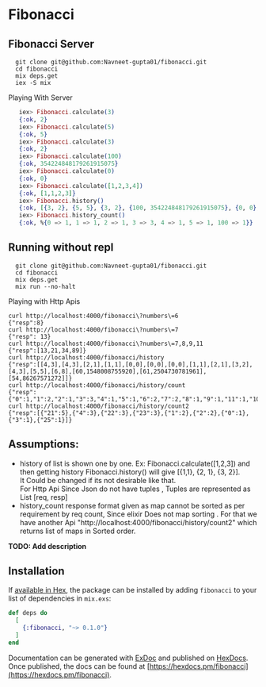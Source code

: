 # Fibonacci


## Fibonacci Server
```
  git clone git@github.com:Navneet-gupta01/fibonacci.git
  cd fibonacci
  mix deps.get
  iex -S mix
```

Playing With Server
```elixir
   iex> Fibonacci.calculate(3)
   {:ok, 2}
   iex> Fibonacci.calculate(5)
   {:ok, 5}
   iex> Fibonacci.calculate(3)
   {:ok, 2}
   iex> Fibonacci.calculate(100)
   {:ok, 354224848179261915075}
   iex> Fibonacci.calculate(0)
   {:ok, 0}
   iex> Fibonacci.calculate([1,2,3,4])
   {:ok, [1,1,2,3]}
   iex> Fibonacci.history()
   {:ok, [{3, 2}, {5, 5}, {3, 2}, {100, 354224848179261915075}, {0, 0}, {1, 1}, {2, 1}, {3, 2}, {4, 3}]}
   iex> Fibonacci.history_count()
   {:ok, %{0 => 1, 1 => 1, 2 => 1, 3 => 3, 4 => 1, 5 => 1, 100 => 1}}
```

## Running without repl
```
  git clone git@github.com:Navneet-gupta01/fibonacci.git
  cd fibonacci
  mix deps.get
  mix run --no-halt
```

Playing with Http Apis
```
curl http://localhost:4000/fibonacci\?numbers\=6
{"resp":8}
curl http://localhost:4000/fibonacci\?numbers\=7
{"resp": 13}
curl http://localhost:4000/fibonacci\?numbers\=7,8,9,11
{"resp":[13,21,34,89]}
curl http://localhost:4000/fibonacci/history
{"resp":[[4,3],[4,3],[2,1],[1,1],[0,0],[0,0],[0,0],[1,1],[2,1],[3,2],[4,3],[5,5],[6,8],[60,1548008755920],[61,2504730781961],[54,86267571272]]}
curl http://localhost:4000/fibonacci/history/count
{"resp":{"0":1,"1":2,"2":1,"3":3,"4":1,"5":1,"6":2,"7":2,"8":1,"9":1,"11":1,"100":1}}
curl http://localhost:4000/fibonacci/history/count2
{"resp":[{"21":5},{"4":3},{"22":3},{"23":3},{"1":2},{"2":2},{"0":1},{"3":1},{"25":1}]}
```

## Assumptions:
* history of list is shown one by one. Ex: Fibonacci.calculate([1,2,3]) and then getting history Fibonacci.history() will  give [{1,1}, {2, 1}, {3, 2}].   
	It Could be changed if its not desirable like that.  
  For Http Api Since Json do not have tuples , Tuples are represented as List [req, resp]
* history_count response format given as map cannot be sorted as per requirement by req count, Since elixir Does not map sorting   .
  For that we have another Api "http://localhost:4000/fibonacci/history/count2" which returns list of maps in Sorted order.



**TODO: Add description**

## Installation

If [available in Hex](https://hex.pm/docs/publish), the package can be installed
by adding `fibonacci` to your list of dependencies in `mix.exs`:

```elixir
def deps do
  [
    {:fibonacci, "~> 0.1.0"}
  ]
end
```

Documentation can be generated with [ExDoc](https://github.com/elixir-lang/ex_doc)
and published on [HexDocs](https://hexdocs.pm). Once published, the docs can
be found at [https://hexdocs.pm/fibonacci](https://hexdocs.pm/fibonacci).
